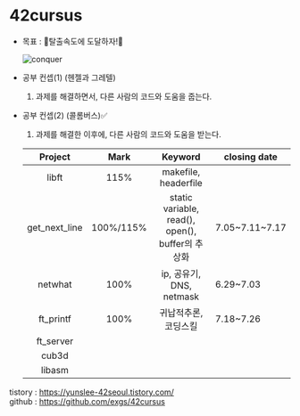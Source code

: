 # 42cursus

- 목표 : 🚀탈출속도에 도달하자!🚀 

  ![conquer](C:\Users\이윤성\Desktop\42cursus\Colony\conquer.gif)

- 공부 컨셉(1) (헨젤과 그레텔)
  
  1. 과제를 해결하면서, 다른 사람의 코드와 도움을 줍는다.
  
- 공부 컨셉(2) (콜롬버스)✅
  1. 과제를 해결한 이후에, 다른 사람의 코드와 도움을 받는다.
  
  |    Project    | Mark  |                     Keyword                      | closing date |
  | :-----------: | :---: | :----------------------------------------------: | ------------ |
  |     libft     | 115%  |               makefile, headerfile               |              |
  | get_next_line | 100%/115% |static variable, read(), open(), buffer의 추상화| 7.05\~7.11\~7.17 |
  |    netwhat    | 100%  |             ip, 공유기, DNS, netmask               | 6.29~7.03    |
  |   ft_printf   | 100%  |              귀납적추론, 코딩스킬                     | 7.18~7.26    |
  |   ft_server   |       |                                                  |              |
  |     cub3d     |       |                                                  |              |
  |    libasm     |       |                                                  |              |

tistory : https://yunslee-42seoul.tistory.com/  
github : https://github.com/exgs/42cursus
